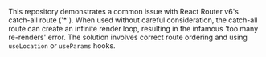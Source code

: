 This repository demonstrates a common issue with React Router v6's catch-all route ('*').  When used without careful consideration, the catch-all route can create an infinite render loop, resulting in the infamous 'too many re-renders' error. The solution involves correct route ordering and using `useLocation` or `useParams` hooks.